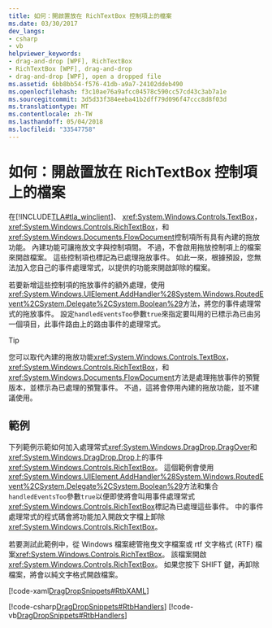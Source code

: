 ```yaml
---
title: 如何：開啟置放在 RichTextBox 控制項上的檔案
ms.date: 03/30/2017
dev_langs:
- csharp
- vb
helpviewer_keywords:
- drag-and-drop [WPF], RichTextBox
- RichTextBox [WPF], drag-and-drop
- drag-and-drop [WPF], open a dropped file
ms.assetid: 6bb8bb54-f576-41db-a9a7-24102ddeb490
ms.openlocfilehash: f3c10ae76a9afcc04578c590cc57cd43c3ab7a1e
ms.sourcegitcommit: 3d5d33f384eeba41b2dff79d096f47ccc8d8f03d
ms.translationtype: MT
ms.contentlocale: zh-TW
ms.lasthandoff: 05/04/2018
ms.locfileid: "33547758"
---
```

# <a name="how-to-open-a-file-that-is-dropped-on-a-richtextbox-control"></a>如何：開啟置放在 RichTextBox 控制項上的檔案
在[!INCLUDE[TLA#tla_winclient](../../../../includes/tlasharptla-winclient-md.md)]、 <xref:System.Windows.Controls.TextBox>， <xref:System.Windows.Controls.RichTextBox>，和<xref:System.Windows.Documents.FlowDocument>控制項所有具有內建的拖放功能。 內建功能可讓拖放文字與控制項間。 不過，不會啟用拖放控制項上的檔案來開啟檔案。 這些控制項也標記為已處理拖放事件。 如此一來，根據預設，您無法加入您自己的事件處理常式，以提供的功能來開啟卸除的檔案。  
  
 若要新增這些控制項的拖放事件的額外處理，使用<xref:System.Windows.UIElement.AddHandler%28System.Windows.RoutedEvent%2CSystem.Delegate%2CSystem.Boolean%29>方法，將您的事件處理常式的拖放事件。 設定`handledEventsToo`參數`true`來指定要叫用的已標示為已由另一個項目，此事件路由上的路由事件的處理常式。  
  
> [!TIP]
>  您可以取代內建的拖放功能<xref:System.Windows.Controls.TextBox>， <xref:System.Windows.Controls.RichTextBox>，和<xref:System.Windows.Documents.FlowDocument>方法是處理拖放事件的預覽版本，並標示為已處理的預覽事件。 不過，這將會停用內建的拖放功能，並不建議使用。  
  
## <a name="example"></a>範例  
 下列範例示範如何加入處理常式<xref:System.Windows.DragDrop.DragOver>和<xref:System.Windows.DragDrop.Drop>上的事件<xref:System.Windows.Controls.RichTextBox>。 這個範例會使用<xref:System.Windows.UIElement.AddHandler%28System.Windows.RoutedEvent%2CSystem.Delegate%2CSystem.Boolean%29>方法和集合`handledEventsToo`參數`true`以便即使將會叫用事件處理常式<xref:System.Windows.Controls.RichTextBox>標記為已處理這些事件。 中的事件處理常式的程式碼會將功能加入開啟文字檔上卸除<xref:System.Windows.Controls.RichTextBox>。  
  
 若要測試此範例中，從 Windows 檔案總管拖曳文字檔案或 rtf 文字格式 (RTF) 檔案<xref:System.Windows.Controls.RichTextBox>。 該檔案開啟<xref:System.Windows.Controls.RichTextBox>。 如果您按下 SHIFT 鍵，再卸除檔案，將會以純文字格式開啟檔案。  
  
 [!code-xaml[DragDropSnippets#RtbXAML](../../../../samples/snippets/csharp/VS_Snippets_Wpf/dragdropsnippets/cs/mainwindow.xaml#rtbxaml)]  
  
 [!code-csharp[DragDropSnippets#RtbHandlers](../../../../samples/snippets/csharp/VS_Snippets_Wpf/dragdropsnippets/cs/mainwindow.xaml.cs#rtbhandlers)]
 [!code-vb[DragDropSnippets#RtbHandlers](../../../../samples/snippets/visualbasic/VS_Snippets_Wpf/dragdropsnippets/vb/mainwindow.xaml.vb#rtbhandlers)]
